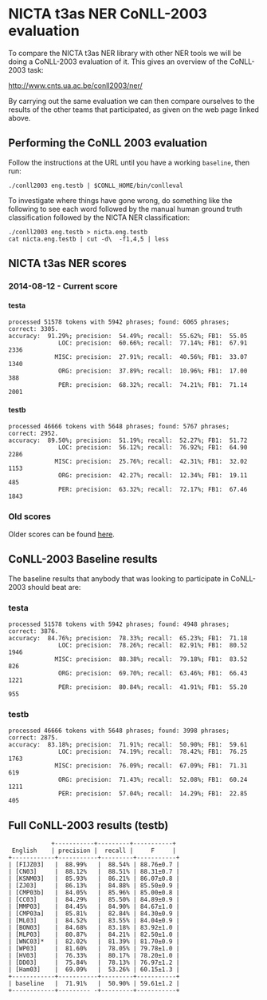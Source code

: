 
NICTA t3as NER CoNLL-2003 evaluation
====================================

To compare the NICTA t3as NER library with other NER tools we will be doing a CoNLL-2003 evaluation of it. This gives an overview of the CoNLL-2003 task:

<http://www.cnts.ua.ac.be/conll2003/ner/>

By carrying out the same evaluation we can then compare ourselves to the results of the other teams that participated, as given on the web page linked above.


## Performing the CoNLL 2003 evaluation

Follow the instructions at the URL until you have a working `baseline`, then run:

    ./conll2003 eng.testb | $CONLL_HOME/bin/conlleval

To investigate where things have gone wrong, do something like the following to see each word followed by the manual human ground truth classification followed by the NICTA NER classification:

    ./conll2003 eng.testb > nicta.eng.testb
    cat nicta.eng.testb | cut -d\  -f1,4,5 | less
    

## NICTA t3as NER scores

### 2014-08-12 - Current score
#### testa
    processed 51578 tokens with 5942 phrases; found: 6065 phrases; correct: 3305.
    accuracy:  91.29%; precision:  54.49%; recall:  55.62%; FB1:  55.05
                  LOC: precision:  60.66%; recall:  77.14%; FB1:  67.91  2336
                 MISC: precision:  27.91%; recall:  40.56%; FB1:  33.07  1340
                  ORG: precision:  37.89%; recall:  10.96%; FB1:  17.00  388
                  PER: precision:  68.32%; recall:  74.21%; FB1:  71.14  2001

#### testb
    processed 46666 tokens with 5648 phrases; found: 5767 phrases; correct: 2952.
    accuracy:  89.50%; precision:  51.19%; recall:  52.27%; FB1:  51.72
                  LOC: precision:  56.12%; recall:  76.92%; FB1:  64.90  2286
                 MISC: precision:  25.76%; recall:  42.31%; FB1:  32.02  1153
                  ORG: precision:  42.27%; recall:  12.34%; FB1:  19.11  485
                  PER: precision:  63.32%; recall:  72.17%; FB1:  67.46  1843

### Old scores

Older scores can be found [here](OldResults.md).


## CoNLL-2003 Baseline results

The baseline results that anybody that was looking to participate in CoNLL-2003 should beat are:

### testa
    processed 51578 tokens with 5942 phrases; found: 4948 phrases; correct: 3876.
    accuracy:  84.76%; precision:  78.33%; recall:  65.23%; FB1:  71.18
                  LOC: precision:  78.26%; recall:  82.91%; FB1:  80.52  1946
                 MISC: precision:  88.38%; recall:  79.18%; FB1:  83.52  826
                  ORG: precision:  69.70%; recall:  63.46%; FB1:  66.43  1221
                  PER: precision:  80.84%; recall:  41.91%; FB1:  55.20  955

### testb
    processed 46666 tokens with 5648 phrases; found: 3998 phrases; correct: 2875.
    accuracy:  83.18%; precision:  71.91%; recall:  50.90%; FB1:  59.61
                  LOC: precision:  74.19%; recall:  78.42%; FB1:  76.25  1763
                 MISC: precision:  76.09%; recall:  67.09%; FB1:  71.31  619
                  ORG: precision:  71.43%; recall:  52.08%; FB1:  60.24  1211
                  PER: precision:  57.04%; recall:  14.29%; FB1:  22.85  405


## Full CoNLL-2003 results (testb)
                +-----------+---------+-----------+
     English    | precision |  recall |     F     |
    +------------+-----------+---------+-----------+
    | [FIJZ03]   |  88.99%   |  88.54% | 88.76±0.7 |
    | [CN03]     |  88.12%   |  88.51% | 88.31±0.7 |
    | [KSNM03]   |  85.93%   |  86.21% | 86.07±0.8 |
    | [ZJ03]     |  86.13%   |  84.88% | 85.50±0.9 |
    | [CMP03b]   |  84.05%   |  85.96% | 85.00±0.8 |
    | [CC03]     |  84.29%   |  85.50% | 84.89±0.9 |
    | [MMP03]    |  84.45%   |  84.90% | 84.67±1.0 |
    | [CMP03a]   |  85.81%   |  82.84% | 84.30±0.9 |
    | [ML03]     |  84.52%   |  83.55% | 84.04±0.9 |
    | [BON03]    |  84.68%   |  83.18% | 83.92±1.0 |
    | [MLP03]    |  80.87%   |  84.21% | 82.50±1.0 |
    | [WNC03]*   |  82.02%   |  81.39% | 81.70±0.9 |
    | [WP03]     |  81.60%   |  78.05% | 79.78±1.0 |
    | [HV03]     |  76.33%   |  80.17% | 78.20±1.0 |
    | [DD03]     |  75.84%   |  78.13% | 76.97±1.2 |
    | [Ham03]    |  69.09%   |  53.26% | 60.15±1.3 |
    +------------+-----------+---------+-----------+
    | baseline   |  71.91%   |  50.90% | 59.61±1.2 |
    +------------+--------- -+---------+-----------+
